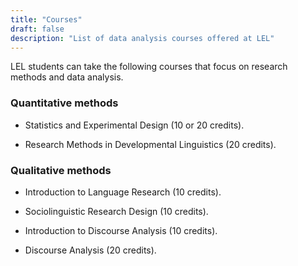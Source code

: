 ```yaml
---
title: "Courses"
draft: false
description: "List of data analysis courses offered at LEL"
---
```


LEL students can take the following courses that focus on research methods and data analysis.

### Quantitative methods

- Statistics and Experimental Design (10 or 20 credits).

- Research Methods in Developmental Linguistics (20 credits).

### Qualitative methods

- Introduction to Language Research (10 credits).

- Sociolinguistic Research Design (10 credits).

- Introduction to Discourse Analysis (10 credits).

- Discourse Analysis (20 credits).
